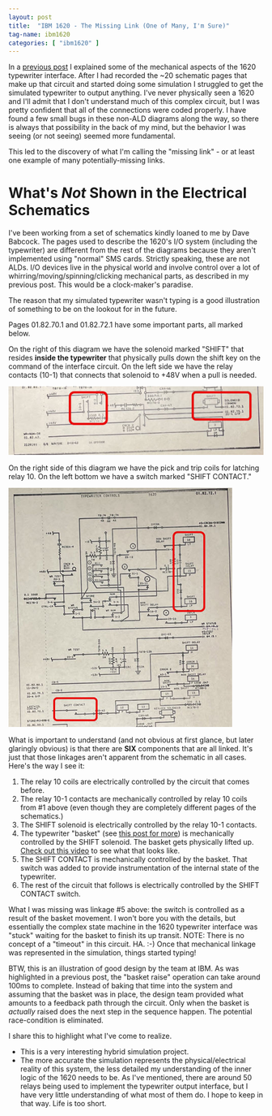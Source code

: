 ```yaml
---
layout: post
title:  "IBM 1620 - The Missing Link (One of Many, I'm Sure)"
tag-name: ibm1620
categories: [ "ibm1620" ]
---
```


In a [previous post](/ibm1620/2024/07/03/input-output-mechanics.html) I explained some of
the mechanical aspects of the 1620 typewriter interface. After I had recorded the ~20
schematic pages that make up that circuit and started doing some simulation I struggled
to get the simulated typewriter to output anything. I've never physically seen a 1620 and I'll admit that I don't understand
much of this complex circuit, but I was pretty confident that all of the 
connections were coded properly. I have found a few small bugs in these non-ALD diagrams along 
the way, so there is always that possibility in the back of my mind, but the behavior
I was seeing (or not seeing) seemed more fundamental.

This led to the discovery of what I'm calling the "missing link" - or at least one example
of many potentially-missing links.

# What's *Not* Shown in the Electrical Schematics

I've been working from a set of schematics kindly loaned to me by Dave Babcock. The pages
used to describe the 1620's I/O system (including the typewriter) are different from 
the rest of the diagrams because they aren't implemented using "normal" SMS cards. Strictly speaking, these are not ALDs. I/O 
devices live in the physical world and involve control over a lot of whirring/moving/spinning/clicking 
mechanical parts, as described in my previous post. This would be a clock-maker's paradise.

The reason that my simulated typewriter wasn't typing is a good illustration of something to 
be on the lookout for in the future.

Pages 01.82.70.1 and 01.82.72.1 have some important parts, all marked below.

On the right of this diagram we have the solenoid marked "SHIFT" that resides **inside the 
typewriter** that physically pulls down the shift key on the command of the interface circuit. On the left side
we have the relay contacts (10-1) that connects that 
solenoid to +48V when a pull is needed.

![Link 1](/assets/images/link-2.jpg)

On the right side of this diagram we have the pick and 
trip coils for latching relay 10.  On the left bottom
we have a switch marked "SHIFT CONTACT."

![Relay 2](/assets/images/link-1.jpg)

What is important to understand (and not obvious at first glance, but later glaringly obvious) is that
there are **SIX** components that are all linked. It's just that those linkages aren't 
apparent from the schematic in all cases. Here's the way I see it:

1. The relay 10 coils are electrically controlled by the circuit that comes before.
2. The relay 10-1 contacts are mechanically controlled by relay 10 coils from #1 above (even though
they are completely different pages of the schematics.)
3. The SHIFT solenoid is electrically controlled by the relay 10-1 contacts.
4. The typewriter "basket" (see [this post for more](/ibm1620/2024/06/27/input-output-writer-1.html)) is 
mechanically controlled by the SHIFT solenoid. The basket gets physically lifted up. [Check out this video](https://www.youtube.com/watch?v=6p7aa56KwZg) to see what that looks like.
5. The SHIFT CONTACT is mechanically controlled by the basket. That switch was added to provide instrumentation
of the internal state of the typewriter. 
6. The rest of the circuit that follows is electrically controlled by the SHIFT CONTACT switch.

What I was missing was linkage #5 above: the switch is controlled as a result of the basket movement. I won't 
bore you with the details, but essentially the complex state machine in the 1620 typewriter interface
was "stuck" waiting for the basket to finish its up transit.  NOTE: There is no concept of a "timeout" in this
circuit. HA. :-) Once that mechanical linkage was represented in the simulation, things started typing!

BTW, this is an illustration of good design by the team at IBM. As was highlighted in a previous post,
the "basket raise" operation can take around 100ms to complete. Instead of baking that time into the system
and assuming that the basket was in place, the design 
team provided what amounts to a feedback path through
the circuit.  Only when the basket is _actually_ raised
does the next step in the sequence happen. The potential race-condition
is eliminated.

I share this to highlight what I've come to realize. 
* This is a very interesting hybrid simulation project.
* The more accurate the simulation represents the physical/electrical reality of this system, the
less detailed my understanding of the inner logic of the 1620 needs to be. As I've mentioned,
there are around 50 relays being used to implement the typewriter output interface, but I have 
very little understanding of what most of them do.  I hope to keep in that way. Life is too short.






